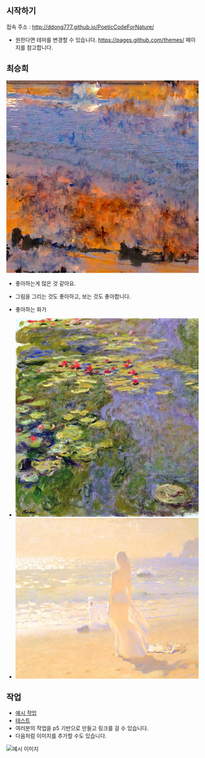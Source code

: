 ## 시작하기

접속 주소 : <http://ddong777.github.io/PoeticCodeForNature/>

 * 원한다면 테마를 변경할 수 있습니다. <https://pages.github.com/themes/> 페이지를 참고합니다.


## 최승희
   ![대표이미지](./titleImage.png)

  * 좋아하는게 많은 것 같아요.

  * 그림을 그리는 것도 좋아하고, 보는 것도 좋아합니다.
  * 좋아하는 화가
  - ![Claude Monet](./monet.jpg)
  - ![Bato Dugarzhapov](./dugarzhapov.jpg)

## 작업
 * [예시 작업](./example/)
 * [테스트](./test0501/)
 * 여러분의 작업을 p5 기반으로 만들고 링크를 걸 수 있습니다.
 * 다음처럼 이미지를 추가할 수도 있습니다.

 ![예시 이미지](./example_img.png)
